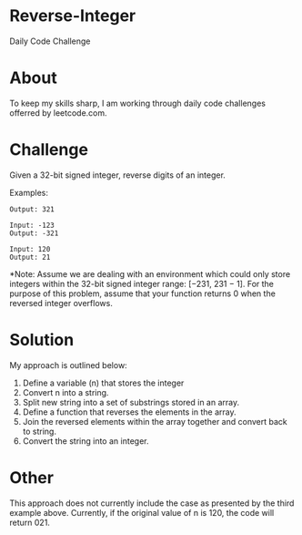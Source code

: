 # Reverse-Integer
Daily Code Challenge

# About
To keep my skills sharp, I am working through daily code challenges offerred by leetcode.com.

# Challenge
Given a 32-bit signed integer, reverse digits of an integer.

Examples:

```Input: 123
Output: 321
```
```
Input: -123
Output: -321
```
```
Input: 120
Output: 21
```
*Note:
Assume we are dealing with an environment which could only store integers within the 32-bit signed integer range: [−231,  231 − 1]. For the purpose of this problem, assume that your function returns 0 when the reversed integer overflows.

# Solution
My approach is outlined below:
1. Define a variable (n) that stores the integer
2. Convert n into a string.
3. Split new string into a set of substrings stored in an array.
4. Define a function that reverses the elements in the array.
5. Join the reversed elements within the array together and convert back to string.
6. Convert the string into an integer.

# Other
This approach does not currently include the case as presented by the third example above. Currently, if the original value of n is 120, the code will return 021. 
